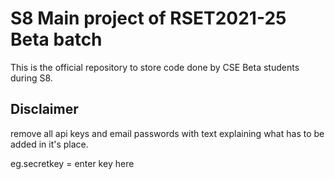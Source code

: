 # S8 Main project of RSET2021-25 Beta batch
This is the official repository to store code done by CSE Beta students during S8.

## Disclaimer
remove all api keys and email passwords with text explaining what has to be added in it's place.

eg.secretkey = enter key here
